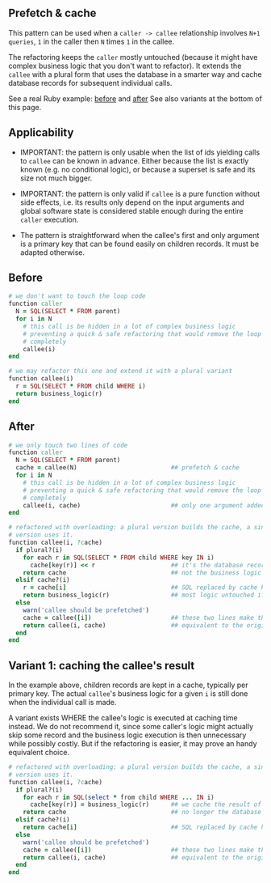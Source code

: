 ## Prefetch & cache

This pattern can be used when a `caller -> callee` relationship involves
`N+1 queries`, `1` in the caller then `N` times `1` in the callee.

The refactoring keeps the `caller` mostly untouched (because it might have
complex business logic that you don't want to refactor). It extends the `callee`
with a plural form that uses the database in a smarter way and cache database
records for subsequent individual calls.

See a real Ruby example: [before](./before.rb) and [after](./after.rb)
See also variants at the bottom of this page.

## Applicability

* IMPORTANT: the pattern is only usable when the list of ids yielding calls to
  `callee` can be known in advance. Either because the list is exactly known
  (e.g. no conditional logic), or because a superset is safe and its size not
  much bigger.

* IMPORTANT: the pattern is only valid if `callee` is a pure function without
  side effects, i.e. its results only depend on the input arguments and global
  software state is considered stable enough during the entire `caller`
  execution.

* The pattern is straightforward when the callee's first and only argument is a
  primary key that can be found easily on children records. It must be adapted
  otherwise.

## Before

```ruby
# we don't want to touch the loop code
function caller
  N = SQL(SELECT * FROM parent)
  for i in N
    # this call is be hidden in a lot of complex business logic
    # preventing a quick & safe refactoring that would remove the loop
    # completely
    callee(i)
end

# we may refactor this one and extend it with a plural variant
function callee(i)
  r = SQL(SELECT * FROM child WHERE i)
  return business_logic(r)
end
```

## After

```ruby
# we only touch two lines of code
function caller
  N = SQL(SELECT * FROM parent)
  cache = callee(N)                          ## prefetch & cache
  for i in N
    # this call is be hidden in a lot of complex business logic
    # preventing a quick & safe refactoring that would remove the loop
    # completely
    callee(i, cache)                         ## only one argument added
end

# refactored with overloading: a plural version builds the cache, a singular
# version uses it.
function callee(i, ?cache)
  if plural?(i)
    for each r in SQL(SELECT * FROM child WHERE key IN i)
      cache[key(r)] << r                     ## it's the database records that we cache
    return cache                             ## not the business logic itself
  elsif cache?(i)
    r = cache[i]                             ## SQL replaced by cache hit
    return business_logic(r)                 ## most logic untouched if possible
  else
    warn('callee should be prefetched')
    cache = callee([i])                      ## these two lines make the callee
    return callee(i, cache)                  ## equivalent to the original program
  end
end
```

## Variant 1: caching the callee's result

In the example above, children records are kept in a cache, typically per primary
key. The actual `callee`'s business logic for a given `i` is still done when the
individual call is made.

A variant exists WHERE the callee's logic is executed at caching time instead.
We do not recommend it, since some caller's logic might actually skip some
record and the business logic execution is then unnecessary while possibly
costly. But if the refactoring is easier, it may prove an handy equivalent
choice.

```ruby
# refactored with overloading: a plural version builds the cache, a singular
# version uses it.
function callee(i, ?cache)
  if plural?(i)
    for each r in SQL(select * from child WHERE ... IN i)
      cache[key(r)] = business_logic(r)      ## we cache the result of logic instead
    return cache                             ## no longer the database record
  elsif cache?(i)
    return cache[i]                          ## SQL replaced by cache hit
  else
    warn('callee should be prefetched')
    cache = callee([i])                      ## these two lines make the callee
    return callee(i, cache)                  ## equivalent to the original program
  end
end
```
